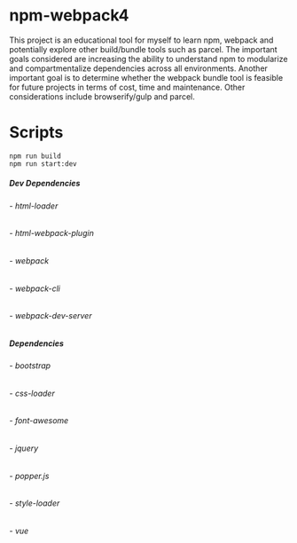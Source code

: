 # npm-webpack4
This project is an educational tool for myself to learn npm, webpack and potentially explore other build/bundle tools such as parcel. The important goals considered are increasing the ability to understand npm to modularize and compartmentalize dependencies across all environments. Another important goal is to determine whether the webpack bundle tool is feasible for future projects in terms of cost, time and maintenance. Other considerations include browserify/gulp and parcel.

# Scripts
`npm run build`<br>
`npm run start:dev`

##### Dev Dependencies
###### - html-loader
###### - html-webpack-plugin
###### - webpack
###### - webpack-cli
###### - webpack-dev-server

##### Dependencies
###### - bootstrap
###### - css-loader
###### - font-awesome
###### - jquery
###### - popper.js
###### - style-loader
###### - vue
